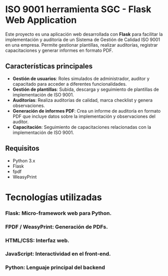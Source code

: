 # ISO 9001 herramienta SGC - Flask Web Application

Este proyecto es una aplicación web desarrollada con **Flask** para facilitar la implementación y auditoría de un Sistema de Gestión de Calidad ISO 9001 en una empresa. Permite gestionar plantillas, realizar auditorías, registrar capacitaciones y generar informes en formato PDF.

## Características principales

- **Gestión de usuarios**: Roles simulados de administrador, auditor y capacitado para acceder a diferentes funcionalidades.
- **Gestión de plantillas**: Subida, descarga y seguimiento de plantillas de implementación de ISO 9001.
- **Auditorías**: Realiza auditorías de calidad, marca checklist y genera observaciones.
- **Generación de informes PDF**: Crea un informe de auditoría en formato PDF que incluye datos sobre la implementación y observaciones del auditor.
- **Capacitación**: Seguimiento de capacitaciones relacionadas con la implementación de ISO 9001.

## Requisitos

- Python 3.x
- Flask
- fpdf
- WeasyPrint

# Tecnologías utilizadas

### Flask: Micro-framework web para Python.

### FPDF / WeasyPrint: Generación de PDFs.

### HTML/CSS: Interfaz web.

### JavaScript: Interactividad en el front-end.

### Python: Lenguaje principal del backend


